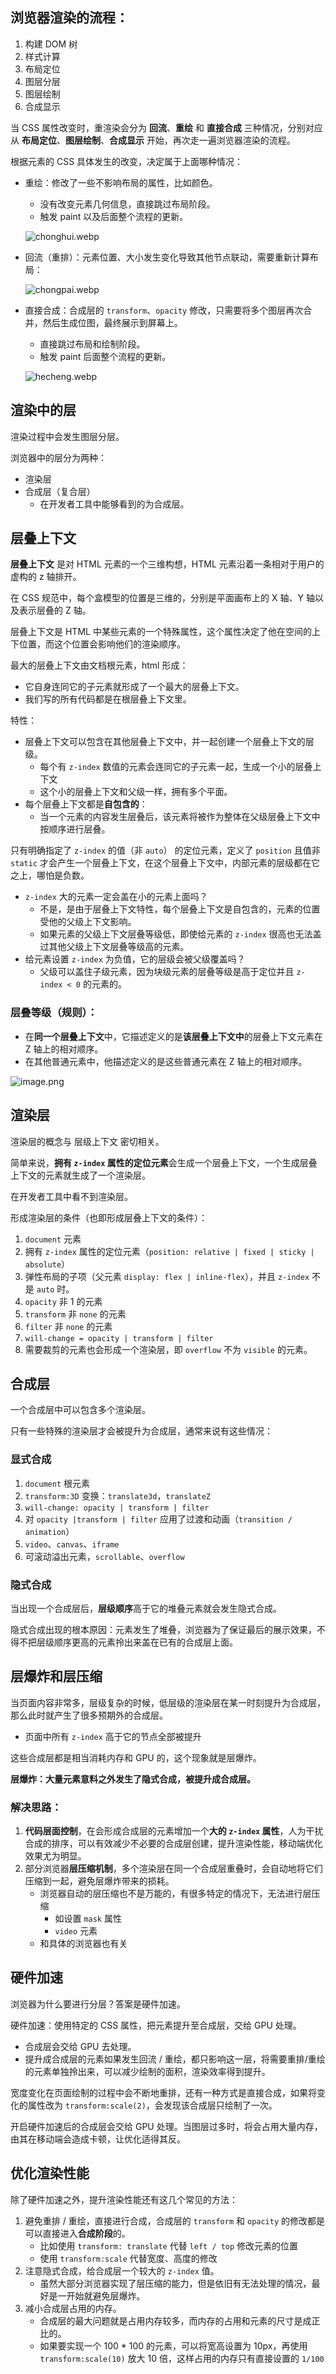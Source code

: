 ## 浏览器渲染的流程：

1. 构建 DOM 树
2. 样式计算
3. 布局定位
4. 图层分层
5. 图层绘制
6. 合成显示

当 CSS 属性改变时，重渲染会分为 **回流**、**重绘** 和 **直接合成** 三种情况，分别对应从 **布局定位**、**图层绘制**、**合成显示** 开始，再次走一遍浏览器渲染的流程。

根据元素的 CSS 具体发生的改变，决定属于上面哪种情况：

- 重绘：修改了一些不影响布局的属性，比如颜色。

  - 没有改变元素几何信息，直接跳过布局阶段。
  - 触发 paint 以及后面整个流程的更新。

  ![chonghui.webp](E:\js\java-script-learning-notes\层爆炸.assets\be94b6ad26c5439cb1a3b0ca24f3dcfdtplv-k3u1fbpfcp-zoom-in-crop-mark4536000.awebp)

- 回流（重排）：元素位置、大小发生变化导致其他节点联动，需要重新计算布局：

  ![chongpai.webp](E:\js\java-script-learning-notes\层爆炸.assets\54479d99450640ee92b830d56f16811ctplv-k3u1fbpfcp-zoom-in-crop-mark4536000.awebp)

- 直接合成：合成层的 `transform`、`opacity` 修改，只需要将多个图层再次合并，然后生成位图，最终展示到屏幕上。

  - 直接跳过布局和绘制阶段。
  - 触发 paint 后面整个流程的更新。

  ![hecheng.webp](https://p3-juejin.byteimg.com/tos-cn-i-k3u1fbpfcp/f41e520daf654c3090be9ec7c8da7c56~tplv-k3u1fbpfcp-zoom-in-crop-mark:4536:0:0:0.awebp?)

## 渲染中的层

渲染过程中会发生图层分层。

浏览器中的层分为两种：

- 渲染层
- 合成层（复合层）
  - 在开发者工具中能够看到的为合成层。



## 层叠上下文

**层叠上下文** 是对 HTML 元素的一个三维构想，HTML 元素沿着一条相对于用户的虚构的 z 轴排开。

在 CSS 规范中，每个盒模型的位置是三维的，分别是平面画布上的 X 轴、Y 轴以及表示层叠的 Z 轴。

层叠上下文是 HTML 中某些元素的一个特殊属性，这个属性决定了他在空间的上下位置，而这个位置会影响他们的渲染顺序。

最大的层叠上下文由文档根元素，html 形成：

- 它自身连同它的子元素就形成了一个最大的层叠上下文。
- 我们写的所有代码都是在根层叠上下文里。

特性：

- 层叠上下文可以包含在其他层叠上下文中，并一起创建一个层叠上下文的层级。
  - 每个有 `z-index` 数值的元素会连同它的子元素一起，生成一个小的层叠上下文
  - 这个小的层叠上下文和父级一样，拥有多个平面。
- 每个层叠上下文都是**自包含的**：
  - 当一个元素的内容发生层叠后，该元素将被作为整体在父级层叠上下文中按顺序进行层叠。

只有明确指定了 `z-index` 的值（非 `auto`） 的定位元素，定义了 `position` 且值非 `static` 才会产生一个层叠上下文，在这个层叠上下文中，内部元素的层级都在它之上，哪怕是负数。



- `z-index` 大的元素一定会盖在小的元素上面吗？
  - 不是，是由于层叠上下文特性，每个层叠上下文是自包含的，元素的位置受他的父级上下文影响。
  - 如果元素的父级上下文层叠等级低，即使给元素的 `z-index` 很高也无法盖过其他父级上下文层叠等级高的元素。
- 给元素设置 `z-index` 为负值，它的层级会被父级覆盖吗？
  - 父级可以盖住子级元素，因为块级元素的层叠等级是高于定位并且 `z-index < 0` 的元素的。

### 层叠等级（规则）：

- 在**同一个层叠上下文**中，它描述定义的是**该层叠上下文中**的层叠上下文元素在 Z 轴上的相对顺序。
- 在其他普通元素中，他描述定义的是这些普通元素在 Z 轴上的相对顺序。

![image.png](E:\js\java-script-learning-notes\层爆炸.assets\81978fcc72f3486a81f9d6a5b9d2b936tplv-k3u1fbpfcp-zoom-in-crop-mark4536000.awebp)

## 渲染层

渲染层的概念与 层级上下文 密切相关。

简单来说，**拥有 `z-index` 属性的定位元素**会生成一个层叠上下文，一个生成层叠上下文的元素就生成了一个渲染层。

在开发者工具中看不到渲染层。

形成渲染层的条件（也即形成层叠上下文的条件）：

1. `document` 元素
2. 拥有 `z-index` 属性的定位元素（`position: relative | fixed | sticky | absolute`）
3. 弹性布局的子项（父元素 `display: flex | inline-flex`），并且 `z-index` 不是 `auto` 时。
4. `opacity` 非 1 的元素
5. `transform` 非 `none` 的元素
6. `filter` 非 `none` 的元素
7. `will-change = opacity | transform | filter`
8. 需要裁剪的元素也会形成一个渲染层，即 `overflow` 不为 `visible` 的元素。

## 合成层

一个合成层中可以包含多个渲染层。

只有一些特殊的渲染层才会被提升为合成层，通常来说有这些情况：

### 显式合成

1. `document` 根元素
2. `transform:3D` 变换：`translate3d`，`translateZ`
3. `will-change: opacity | transform | filter`
4. 对 `opacity |transform | filter` 应用了过渡和动画（`transition / animation`）
5. `video`、`canvas`、`iframe`
6. 可滚动溢出元素，`scrollable`、`overflow`

### 隐式合成

当出现一个合成层后，**层级顺序**高于它的堆叠元素就会发生隐式合成。

隐式合成出现的根本原因：元素发生了堆叠，浏览器为了保证最后的展示效果，不得不把层级顺序更高的元素拎出来盖在已有的合成层上面。

## 层爆炸和层压缩

当页面内容非常多，层级复杂的时候，低层级的渲染层在某一时刻提升为合成层，那么此时就产生了很多预期外的合成层。

- 页面中所有 `z-index` 高于它的节点全部被提升

这些合成层都是相当消耗内存和 GPU 的，这个现象就是层爆炸。

**层爆炸：大量元素意料之外发生了隐式合成，被提升成合成层。**

### 解决思路：

1. **代码层面控制**，在会形成合成层的元素增加一个**大的 `z-index` 属性**，人为干扰合成的排序，可以有效减少不必要的合成层创建，提升渲染性能，移动端优化效果尤为明显。
2. 部分浏览器**层压缩机制**，多个渲染层在同一个合成层重叠时，会自动地将它们压缩到一起，避免层爆炸带来的损耗。
   - 浏览器自动的层压缩也不是万能的，有很多特定的情况下，无法进行层压缩
     - 如设置 `mask` 属性
     - `video` 元素
   - 和具体的浏览器也有关

## 硬件加速

浏览器为什么要进行分层？答案是硬件加速。

硬件加速：使用特定的 CSS 属性，把元素提升至合成层，交给 GPU 处理。

- 合成层会交给 GPU 去处理。
- 提升成合成层的元素如果发生回流 / 重绘，都只影响这一层，将需要重排/重绘的元素单独拎出来，可以减少绘制的面积，渲染效率得到提升。

宽度变化在页面绘制的过程中会不断地重排，还有一种方式是直接合成，如果将变化的属性改为 `transform:scale(2)`，会发现该合成层只绘制了一次。

开启硬件加速后的合成层会交给 GPU 处理。当图层过多时，将会占用大量内存，由其在移动端会造成卡顿，让优化适得其反。

## 优化渲染性能

除了硬件加速之外，提升渲染性能还有这几个常见的方法：

1. 避免重排 / 重绘，直接进行合成，合成层的 `transform` 和 `opacity` 的修改都是可以直接进入**合成阶段**的。
   - 比如使用 `transform: translate` 代替 `left / top` 修改元素的位置
   - 使用 `transform:scale` 代替宽度、高度的修改
2. 注意隐式合成，给合成层一个较大的 `z-index` 值。
   - 虽然大部分浏览器实现了层压缩的能力，但是依旧有无法处理的情况，最好是一开始就避免层爆炸。
3. 减小合成层占用的内存。
   - 合成层的最大问题就是占用内存较多，而内存的占用和元素的尺寸是成正比的。
   - 如果要实现一个 100 * 100 的元素，可以将宽高设置为 10px，再使用 `transform:scale(10)` 放大 10 倍，这样占用的内存只有直接设置的 `1/100`



